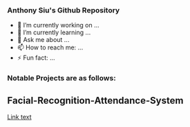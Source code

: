 ### Anthony Siu's Github Repository


- 🔭 I’m currently working on ...
- 🌱 I’m currently learning ...
- 💬 Ask me about ...
- 📫 How to reach me: ...
- ⚡ Fun fact: ...



### Notable Projects are as follows:

## Facial-Recognition-Attendance-System
[Link text](https://website-name.com)

